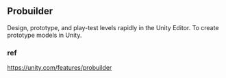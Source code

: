 ## Probuilder

Design, prototype, and play-test levels rapidly in the Unity Editor. To create prototype models in Unity. 



### ref
https://unity.com/features/probuilder

